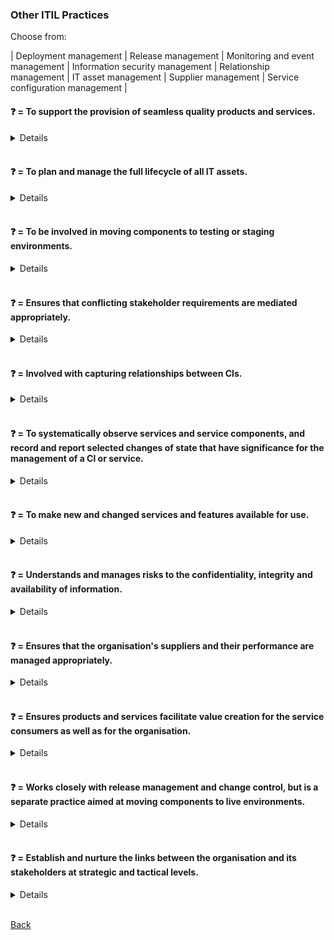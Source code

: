 ### Other ITIL Practices

Choose from:

| Deployment management | Release management | Monitoring and event management | Information security management | Relationship management | IT asset management | Supplier management | Service configuration management |

#### &#10067; = To support the provision of seamless quality products and services.
<details>
<b>Supplier Management</b> = To support the provision of seamless quality products and services.
</details>
<br>

#### &#10067; = To plan and manage the full lifecycle of all IT assets.
<details>
<b>IT Asset Management</b> = To plan and manage the full lifecycle of all IT assets.
</details>
<br>

#### &#10067; = To be involved in moving components to testing or staging environments.
<details>
<b>Deployment Management</b> = To be involved in moving components to testing or staging environments.
</details>
<br>

#### &#10067; = Ensures that conflicting stakeholder requirements are mediated appropriately.
<details>
<b>Relationship Management</b> = Ensures that conflicting stakeholder requirements are mediated appropriately.
</details>
<br>

#### &#10067; = Involved with capturing relationships between Cls.
<details>
<b>Service Configuration Management</b> = Involved with capturing relationships between Cls.
</details>
<br>

#### &#10067; = To systematically observe services and service components, and record and report selected changes of state that have significance for the management of a Cl or service.
<details>
<b>Monitoring and Event Management</b> = To systematically observe services and service components, and record and report selected changes of state that have significance for the management of a Cl or service.
</details>
<br>

#### &#10067; = To make new and changed services and features available for use.
<details>
<b>Release Management</b> = To make new and changed services and features available for use.
</details>
<br>

#### &#10067; = Understands and manages risks to the confidentiality, integrity and availability of information.
<details>
<b>Information Security Management</b> = Understands and manages risks to the confidentiality, integrity and availability of information.
</details>
<br>

#### &#10067; = Ensures that the organisation's suppliers and their performance are managed appropriately.
<details>
<b>Supplier Management</b> = Ensures that the organisation's suppliers and their performance are managed appropriately.
</details>
<br>

#### &#10067; = Ensures products and services facilitate value creation for the service consumers as well as for the organisation.
<details>
<b>Relationship Management</b> = Ensures products and services facilitate value creation for the service consumers as well as for the organisation.
</details>
<br>

#### &#10067; = Works closely with release management and change control, but is a separate practice aimed at moving components to live environments.
<details>
<b>Deployment Management</b> = Works closely with release management and change control, but is a separate practice aimed at moving components to live environments.
</details>
<br>

#### &#10067; = Establish and nurture the links between the organisation and its stakeholders at strategic and tactical levels.
<details>
<b>Relationship Management</b> = Establish and nurture the links between the organisation and its stakeholders at strategic and tactical levels.
</details>
<br>

[Back](README.md)
